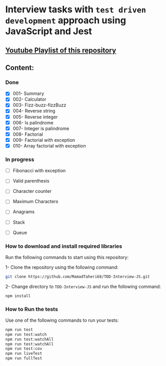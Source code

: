 # Interview tasks with `test driven development` approach using JavaScript and Jest


##  [Youtube Playlist of this repository](https://www.youtube.com/playlist?list=PLUX0GmrifrweqUwn0nHamSFEPc9L3zXF6) 

## Content:
### Done
 - [X] 001- Summary
 - [X] 002- Calculator
 - [X] 003- Fizz-buzz-fizzBuzz
 - [X] 004- Reverse string
 - [X] 005- Reverse integer
 - [X] 006- Is palindrome
 - [X] 007- Integer is palindrome
 - [X] 008- Factorial
 - [X] 009- Factorial with exception
 - [X] 010- Array factorial with exception

 ### In progress
- [ ] Fibonacci with exception
- [ ] Valid parenthesis
- [ ] Character counter
- [ ] Maximum Characters
- [ ] Anagrams
- [ ] Stack
- [ ] Queue

 
### How to download and install required libraries

 Run the following commands to start using this repository:

1- Clone the repository using the following command:

```bash
git clone https://github.com/MamadTaheri68/TDD-Interview-JS.git
```

2- Change directory to `TDD-Interview-JS` and run the following command:

```bash
npm install
```

### How to Run the tests

Use one of the following commands to run your tests:

```bash
npm run test
npm run test:watch
npm run test:watchAll
npm run test:watchAll
npm run test:cov
npm run liveTest
npm run fullTest
```
